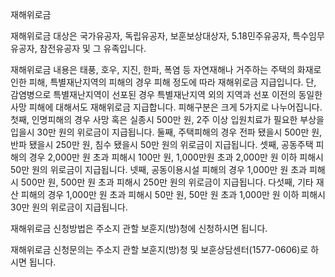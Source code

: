 재해위로금


재해위로금 대상은 국가유공자, 독립유공자, 보훈보상대상자, 5.18민주유공자, 특수임무유공자, 참전유공자 및 그 유족입니다.


재해위로금 내용은 태풍, 호우, 지진, 한파, 폭염 등 자연재해나 거주하는 주택의 화재로 인한 피해, 특별재난지역의 피해의 경우 피해 정도에 따라 재해위로금 지급입니다. 단, 감염병으로 특별재난지역이 선포된 경우 특별재난지역 외의 지역과 선포 이전의 동일한 사망 피해에 대해서도 재해위로금 지급합니다. 피해구분은 크게 5가지로 나누어집니다.
첫째, 인명피해의 경우 사망 혹은 실종시 500만 원, 2주 이상 입원치료가 필요한 부상을 입을시 30만 원의 위로금이 지급됩니다.
둘째, 주택피해의 경우 전파 됐을시 500만 원, 반파 됐을시 250만 원, 침수 됐을시 50만 원의 위로금이 지급됩니다.
셋째, 공동주택 피해의 경우 2,000만 원 초과 피해시 100만 원, 1,000만원 초과 2,000만 원 이하 피해시 50만 원의 위로금이 지급됩니다.
넷째, 공동이용시설 피해의 경우 1,000만 원 초과 피해시 500만 원, 500만 원 초과 피해시 250만 원의 위로금이 지급됩니다.
다섯째, 기타 재산 피해의 경우 1,000만 원 초과 피해시 50만 원, 50만 원 초과 1,000만 원 이하 피해시 30만 원의 위로금이 지급됩니다. 


재해위로금 신청방법은 주소지 관할 보훈지(방)청에 신청하시면 됩니다.


재해위로금 신청문의는 주소지 관할 보훈지(방)청 및 보훈상담센터(1577-0606)로 하시면 됩니다.